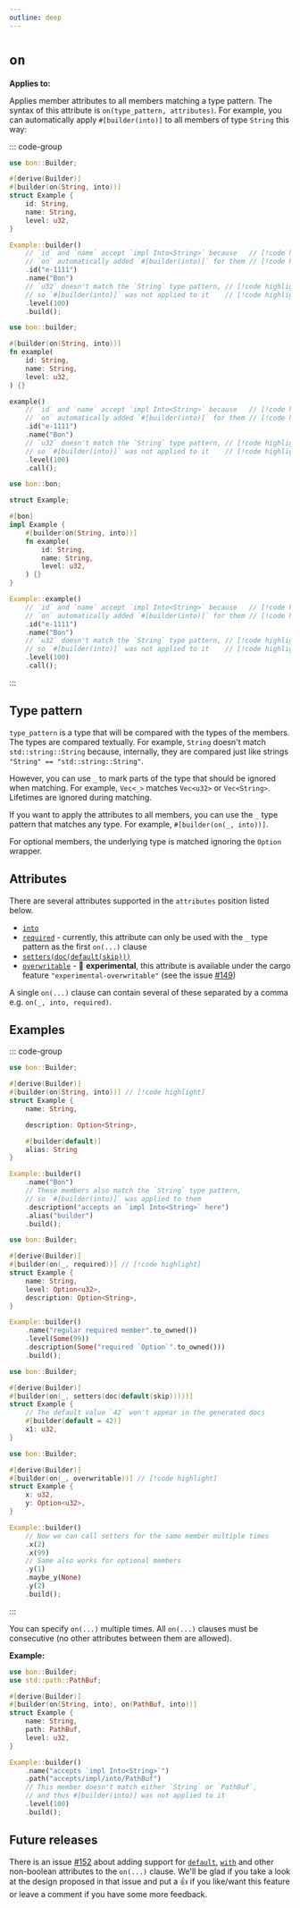 ```yaml
---
outline: deep
---
```


# `on`

**Applies to:** <Badge text="structs"/> <Badge text="functions"/> <Badge text="methods"/>

Applies member attributes to all members matching a type pattern. The syntax of this attribute is `on(type_pattern, attributes)`. For example, you can automatically apply `#[builder(into)]` to all members of type `String` this way:

::: code-group

```rust [Struct]
use bon::Builder;

#[derive(Builder)]
#[builder(on(String, into))]
struct Example {
    id: String,
    name: String,
    level: u32,
}

Example::builder()
    // `id` and `name` accept `impl Into<String>` because   // [!code highlight]
    // `on` automatically added `#[builder(into)]` for them // [!code highlight]
    .id("e-1111")
    .name("Bon")
    // `u32` doesn't match the `String` type pattern, // [!code highlight]
    // so `#[builder(into)]` was not applied to it    // [!code highlight]
    .level(100)
    .build();
```

```rust [Function]
use bon::builder;

#[builder(on(String, into))]
fn example(
    id: String,
    name: String,
    level: u32,
) {}

example()
    // `id` and `name` accept `impl Into<String>` because   // [!code highlight]
    // `on` automatically added `#[builder(into)]` for them // [!code highlight]
    .id("e-1111")
    .name("Bon")
    // `u32` doesn't match the `String` type pattern, // [!code highlight]
    // so `#[builder(into)]` was not applied to it    // [!code highlight]
    .level(100)
    .call();
```

```rust [Method]
use bon::bon;

struct Example;

#[bon]
impl Example {
    #[builder(on(String, into))]
    fn example(
        id: String,
        name: String,
        level: u32,
    ) {}
}

Example::example()
    // `id` and `name` accept `impl Into<String>` because   // [!code highlight]
    // `on` automatically added `#[builder(into)]` for them // [!code highlight]
    .id("e-1111")
    .name("Bon")
    // `u32` doesn't match the `String` type pattern, // [!code highlight]
    // so `#[builder(into)]` was not applied to it    // [!code highlight]
    .level(100)
    .call();
```

:::

## Type pattern

`type_pattern` is a type that will be compared with the types of the members. The types are compared textually. For example, `String` doesn't match `std::string::String` because, internally, they are compared just like strings `"String" == "std::string::String"`.

However, you can use `_` to mark parts of the type that should be ignored when matching. For example, `Vec<_>` matches `Vec<u32>` or `Vec<String>`. Lifetimes are ignored during matching.

If you want to apply the attributes to all members, you can use the `_` type pattern that matches any type. For example, `#[builder(on(_, into))]`.

For optional members, the underlying type is matched ignoring the `Option` wrapper.

## Attributes

There are several attributes supported in the `attributes` position listed below.

- [`into`](../member/into)
- [`required`](../member/required) - currently, this attribute can only be used with the `_` type pattern as the first `on(...)` clause
- [`setters(doc(default(skip)))`](../member/setters#doc-default-skip)
- [`overwritable`](../member/overwritable) - 🔬 **experimental**, this attribute is available under the cargo feature `"experimental-overwritable"` (see the issue [#149](https://github.com/elastio/bon/issues/149))

A single `on(...)` clause can contain several of these separated by a comma e.g. `on(_, into, required)`.

## Examples

::: code-group

```rust [into]
use bon::Builder;

#[derive(Builder)]
#[builder(on(String, into))] // [!code highlight]
struct Example {
    name: String,

    description: Option<String>,

    #[builder(default)]
    alias: String
}

Example::builder()
    .name("Bon")
    // These members also match the `String` type pattern,
    // so `#[builder(into)]` was applied to them
    .description("accepts an `impl Into<String>` here")
    .alias("builder")
    .build();
```

```rust [required]
use bon::Builder;

#[derive(Builder)]
#[builder(on(_, required))] // [!code highlight]
struct Example {
    name: String,
    level: Option<u32>,
    description: Option<String>,
}

Example::builder()
    .name("regular required member".to_owned())
    .level(Some(99))
    .description(Some("required `Option`".to_owned()))
    .build();
```

```rust [setters(doc(default(skip)))]
use bon::Builder;

#[derive(Builder)]
#[builder(on(_, setters(doc(default(skip)))))]
struct Example {
    // The default value `42` won't appear in the generated docs
    #[builder(default = 42)]
    x1: u32,
}
```

```rust [overwritable]
use bon::Builder;

#[derive(Builder)]
#[builder(on(_, overwritable))] // [!code highlight]
struct Example {
    x: u32,
    y: Option<u32>,
}

Example::builder()
    // Now we can call setters for the same member multiple times
    .x(2)
    .x(99)
    // Same also works for optional members
    .y(1)
    .maybe_y(None)
    .y(2)
    .build();
```

:::

You can specify `on(...)` multiple times. All `on(...)` clauses must be consecutive (no other attributes between them are allowed).

**Example:**

```rust
use bon::Builder;
use std::path::PathBuf;

#[derive(Builder)]
#[builder(on(String, into), on(PathBuf, into))]
struct Example {
    name: String,
    path: PathBuf,
    level: u32,
}

Example::builder()
    .name("accepts `impl Into<String>`")
    .path("accepts/impl/into/PathBuf")
    // This member doesn't match either `String` or `PathBuf`,
    // and thus #[builder(into)] was not applied to it
    .level(100)
    .build();
```

## Future releases

There is an issue [#152](https://github.com/elastio/bon/issues/152) about adding support for [`default`](../member/default.md), [`with`](../member/with) and other non-boolean attributes to the `on(...)` clause. We'll be glad if you take a look at the design proposed in that issue and put a 👍 if you like/want this feature or leave a comment if you have some more feedback.
